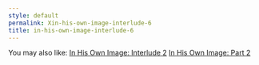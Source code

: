 ```yaml
---
style: default
permalink: Xin-his-own-image-interlude-6
title: in-his-own-image-interlude-6
---
```

You may also like:
[In His Own Image: Interlude 2](http://scp-wiki.net/in-his-own-image-interlude-2)
[In His Own Image: Part 2](http://scp-wiki.net/in-his-own-image-part-2)